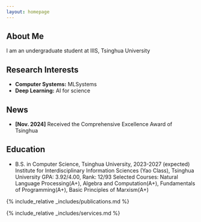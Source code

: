 ```yaml
---
layout: homepage
---
```


## About Me

I am an undergraduate student at IIIS, Tsinghua University

## Research Interests

- **Computer Systems:** MLSystems
- **Deep Learning:** AI for science

## News

- **[Nov. 2024]** Received the Comprehensive Excellence Award of Tsinghua

## Education

- B.S. in Computer Science, Tsinghua University, 2023-2027 (expected)
Institute for Interdisciplinary Information Sciences (Yao Class), Tsinghua University
GPA: 3.92/4.00, Rank: 12/93
Selected Courses: Natural Language Processing(A+), Algebra and Computation(A+), Fundamentals of Programming(A+), Basic Principles of Marxism(A+)

{% include_relative _includes/publications.md %}

{% include_relative _includes/services.md %}
